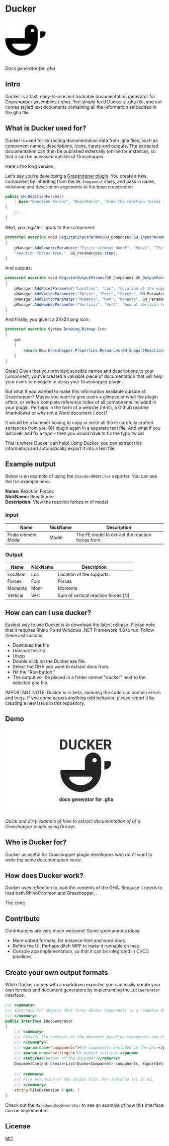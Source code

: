 # Ducker
![ducker logo](Meta/duck-128x128.png) 

_Docs generator for .gha_

## Intro

Ducker is a fast, easy-to-use and hackable documentation generator for Grasshopper assemblies (.gha). You simply feed Ducker a .gha file, and out comes styled text documents containing all the information embedded in the gha file. 

## What is Ducker used for?
Ducker is used for extracting documentation data from .gha files, such as component names, descriptions, icons, inputs and outputs. The extracted documentation can then be published externally (online for instance), so that it can be accessed outside of Grasshopper.

Here's the long version;

Let's say you're developing a [Grasshopper plugin](https://developer.rhino3d.com/guides/grasshopper/your-first-component-windows/). You create a new component by inheriting from the `GH_Component` class, and pass in  name, nickname and description arguments to the base constructor:
```csharp
public GH_ReactionForces()
    : base("Reaction Forces", "ReactForce", "View the reaction forces in of model", "Emu", "Analysis") 
{ 
    //...
}
```

Next, you register inputs to the component:
```csharp
protected override void RegisterInputParams(GH_Component.GH_InputParamManager pManager) 
{
    pManager.AddGenericParameter("Finite element Model", "Model", "The FE model to extract the " +
    "reaction forces from.", GH_ParamAccess.item);
}
```

And outputs:
```csharp
protected override void RegisterOutputParams(GH_Component.GH_OutputParamManager pManager) 
{
    pManager.AddPointParameter("Location", "Loc", "Location of the supports.", GH_ParamAccess.list);
    pManager.AddVectorParameter("Forces", "Forc", "Forces", GH_ParamAccess.list);
    pManager.AddVectorParameter("Moments", "Mom", "Moments", GH_ParamAccess.list);
    pManager.AddNumberParameter("Vertical", "Vert", "Sum of vertical reaction forces [N].", GH_ParamAccess.item);
}
```

And finally, you give it a 24x24 png icon:
```csharp
protected override System.Drawing.Bitmap Icon 
{
    get 
    {
        return Emu.Grasshopper.Properties.Resources.GH_SupportReactions;
    }
}
```

Great! Given that you provided sensible names and descriptions to your component, you've created a valuable piece of documentation that will help your users to navigate in using your Grasshopper plugin.

But what if you wanted to make this information available outside of Grasshopper? Maybe you want to give users a glimpse of what the plugin offers, or write a complete reference index of all components included in your plugin. Perhaps in the form of a website (html), a Github readme (markdown) or why not a Word document (.doc)?

It would be a bummer having to copy or write all those carefully crafted sentences from you GH plugin again in a separate text file. And what if you discover and fix a typo - then you would have to fix the typo twice!

This is where Ducker can help! Using Ducker, you can extract this information and automatically export it into a text file.

## Example output
Below is an example of using the `StandardMdWriter` exporter. You can see the full example here.

**Name:** Reaction Forces  
**NickName:** ReactForce  
**Description:** View the reaction forces in of model  

### Input
| Name | NickName | Description |
| ------ | ------ | ------ |
| Finite element Model | Model | The FE model to extract the reaction forces from. |
### Output
| Name | NickName | Description |
| ------ | ------ | ------ |
| Location | Loc | Location of the supports. |
| Forces | Forc | Forces |
| Moments | Mom | Moments |
| Vertical | Vert | Sum of vertical reaction forces [N]. |

## How can can I use ducker?
Easiest way to use Ducker is to download the latest release. Please note that it requires Rhino 7 and Windows .NET Framework 4.8 to run. Follow these instructions:
- Download the file
- Unblock the zip
- Unzip
- Double click on the Ducker.exe file.
- Select the GHA you want to extract docs from.
- Hit the "Run button."
- The output will be placed in a folder named "ducker" next to the selected gha file.

IMPORTANT NOTE: Ducker is in beta, meaning the code can contain errors and bugs. If you come across anything odd behavior, please report it by creating a new issue in this repository.

## Demo

![ducker demo](Meta/ducker-demo.gif)
_Quick and dirty example of how to extract documentation of of a Grasshopper plugin using Ducker._

## Who is Ducker for?
Ducker us useful for Grasshopper plugin developers who don't want to write the same documentation twice.

## How does Ducker work?
Ducker uses reflection to load the contents of the GHA. Because it needs to load both RhinoCommon and Grasshopper, .

The code

## Contribute
Contributions are very much welcome! Some spontaneous ideas:
- More output formats, for instance html and word docs.
- Refine the UI. Perhaps ditch WPF to make it runnable on mac.
- Console app implementation, so that it can be integrated in CI/CD pipelines.

## Create your own output formats
While Ducker comes with a markdown exporter, you can easily create your own formats and document generators by implementing the `IDocGenerator` interface.

```csharp
/// <summary>
/// Interface for objects that turns ducker components to a readable document.
/// </summary>
public interface IDocGenerator
{
    /// <summary>
    /// Creates the contents of the document based on components and the export settings
    /// </summary>
    /// <param name="components">The components included in the gha.</param>
    /// <param name="settings">The output settings.</param>
    /// <returns>Content of the document.</returns>
    DocumentContent Create(List<DuckerComponent> components, ExportSettings settings);

    /// <summary>
    /// File extension of the output file. For instance txt or md.
    /// </summary>
    string FileExtension { get; }
}
```

Check out the `MarkDownDocGenerator` to see an example of how this interface can be implemented.

## License
[MIT](/LICENSE)